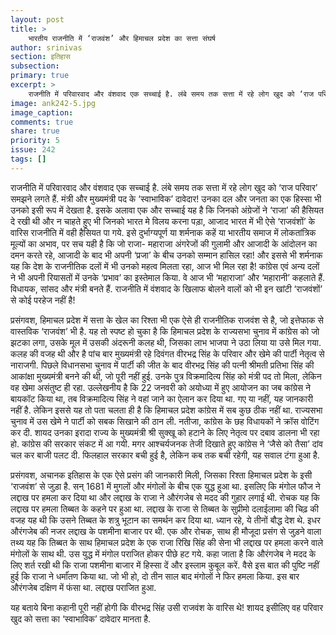 ```yaml
---
layout: post
title: >
    भारतीय राजनीति में ‘राजवंश’ और हिमाचल प्रदेश का सत्ता संघर्ष
author: srinivas
section: इतिहास
subsection:
primary: true
excerpt: >
    राजनीति में परिवारवाद और वंशवाद एक सच्चाई है. लंबे समय तक सत्ता में रहे लोग खुद को ‘राज परिवार’ समझने लगते हैं. मंत्री और मुख्यमंत्री पद के ‘स्वाभाविक’ दावेदार! उनका दल और जनता का एक हिस्सा भी उनको इसी रूप में देखता है.
image: ank242-5.jpg
image_caption:
comments: true
share: true
priority: 5
issue: 242
tags: []
---
```


राजनीति में परिवारवाद और वंशवाद एक सच्चाई है. लंबे समय तक सत्ता में रहे लोग खुद को ‘राज परिवार’ समझने लगते हैं. मंत्री और मुख्यमंत्री पद के ‘स्वाभाविक’ दावेदार! उनका दल और जनता का एक हिस्सा भी उनको इसी रूप में देखता है. इसके अलावा एक और सच्चाई यह है कि जिनको अंग्रेजों ने ‘राजा’ की हैसियत दे रखी थी और न चाहते हुए भी जिनको भारत मे विलय करना पड़ा, आजाद भारत में भी ऐसे ‘राजवंशों’ के वारिस राजनीति में वही हैसियत पा गये. इसे दुर्भाग्यपूर्ण या शर्मनाक कहें या भारतीय समाज में लोकतांत्रिक मूल्यों का अभाव, पर सच यही है कि जो राजा- महाराजा अंगरेजों की गुलामी और आजादी के आंदोलन का दमन करते रहे, आजादी के बाद भी अपनी ‘प्रजा’ के बीच उनको सम्मान हासिल रहा! और इससे भी शर्मनाक यह कि देश के राजनीतिक दलों में भी उनको महत्व मिलता रहा, आज भी मिल रहा है! कांग्रेस एवं अन्य दलों ने भी अपनी रियासतों में उनके ‘प्रभाव’ का इस्तेमाल किया. वे आज भी ‘महाराजा’ और ‘महारानी’ कहलाते हैं. विधायक, सांसद और मंत्री बनते हैं. राजनीति में वंशवाद के खिलाफ बोलने वालों को भी इन खांटी ‘राजवंशों’ से कोई परहेज नहीं है!

प्रसंगवश, हिमाचल प्रदेश में सत्ता के खेल का रिश्ता भी एक ऐसे ही राजनीतिक राजवंश से है, जो इत्तेफाक से वास्तविक ‘राजवंश’ भी है. यह तो स्पष्ट हो चुका है कि हिमाचल प्रदेश के राज्यसभा चुनाव में कांग्रेस को जो झटका लगा, उसके मूल में उसकी अंदरूनी कलह थी, जिसका लाभ भाजपा ने उठा लिया या उसे मिल गया. कलह की वजह थी और है पांच बार मुख्यमंत्री रहे दिवंगत वीरभद्र सिंह के परिवार और खेमे की पार्टी नेतृत्व से नाराजगी. पिछले विधानसभा चुनाव में पार्टी की जीत के बाद वीरभद्र सिंह की पत्नी श्रीमती प्रतिभा सिंह की आकांक्षा मुख्यमंत्री बनने की थी, जो पूरी नहीं हुई. उनके पुत्र विक्रमादित्य सिंह को मंत्री पद तो मिला, लेकिन वह खेमा असंतुष्ट ही रहा. उल्लेखनीय है कि 22 जनवरी को अयोध्या में हुए आयोजन का जब कांग्रेस ने बायकॉट किया था, तब विक्रमादित्य सिंह ने वहां जाने का ऐलान कर दिया था. गए या नहीं, यह जानकारी नहीं है. लेकिन इससे यह तो पता चलता ही है कि हिमाचल प्रदेश कांग्रेस में सब कुछ ठीक नहीं था. राज्यसभा चुनाव में उस खेमे ने पार्टी को सबक सिखाने की ठान ली. नतीजा, कांग्रेस के छह विधायकों ने क्रॉस वोटिंग कर दी. शायद उनका इरादा राज्य के मुख्यमंत्री श्री सुक्खू को हटाने के लिए नेतृत्व पर दबाव डालना भी रहा हो. कांग्रेस की सरकार संकट में आ गयी. मगर आश्चर्यजनक तेजी दिखाते हुए कांग्रेस ने ‘जैसे को तैसा’ दांव चल कर बाजी पलट दी. फिलहाल सरकार बची हुई है, लेकिन कब तक बची रहेगी, यह सवाल टंगा हुआ है.

प्रसंगवश, अचानक इतिहास के एक ऐसे प्रसंग की जानकारी मिली, जिसका रिश्ता हिमाचल प्रदेश के इसी ‘राजवंश’ से जुड़ा है.
सन् 1681 में मुगलों और मंगोलों के बीच एक युद्ध हुआ था. इसलिए कि मंगोल फौज ने लद्दाख पर हमला कर दिया था और लद्दाख के राजा ने औरंगजेब से मदद की गुहार लगाई थी. रोचक यह कि लद्दाख पर हमला तिब्बत के कहने पर हुआ था. लद्दाख के राजा से तिब्बत के सुप्रीमो दलाईलामा की चिढ़ की वजह यह थी कि उसने तिब्बत के शत्रु भूटान का समर्थन कर दिया था. ध्यान रहे, ये तीनों बौद्ध देश थे. इधर औरंगजेब की नजर लद्दाख के पशमीना बाजार पर थी. एक और रोचक, साथ ही मौजूदा प्रसंग से जुड़ने वाला तथ्य यह कि तिब्बत के साथ हिमाचल प्रदेश के एक राजा रिखि सिंह की सेना भी लद्दाख पर हमला करने वाले मंगोलों के साथ थी. उस युद्ध में मंगोल पराजित होकर पीछे हट गये. कहा जाता है कि औरंगजेब ने मदद के लिए शर्त रखी थी कि राजा पशमीना बाजार में हिस्सा दें और इस्लाम कुबूल करें. वैसे इस बात की पुष्टि नहीं हुई कि राजा ने धर्मांंतण किया था. जो भी हो, दो तीन साल बाद मंगोलों ने फिर हमला किया. इस बार औरंगजेब दक्षिण में फंसा था. लद्दाख पराजित हुआ.

यह बताये बिना कहानी पूरी नहीं होगी कि वीरभद्र सिंह उसी राजवंश के वारिस थे! शायद इसीलिए वह परिवार खुद को सत्ता का ‘स्वाभाविक’ दावेदार मानता है.